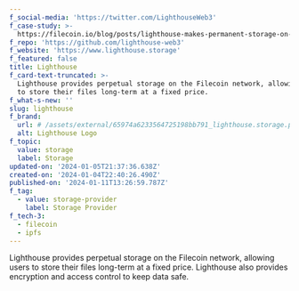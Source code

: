 ```yaml
---
f_social-media: 'https://twitter.com/LighthouseWeb3'
f_case-study: >-
  https://filecoin.io/blog/posts/lighthouse-makes-permanent-storage-on-filecoin-easy-and-affordable/
f_repo: 'https://github.com/lighthouse-web3'
f_website: 'https://www.lighthouse.storage'
f_featured: false
title: Lighthouse
f_card-text-truncated: >-
  Lighthouse provides perpetual storage on the Filecoin network, allowing users
  to store their files long-term at a fixed price.
f_what-s-new: ''
slug: lighthouse
f_brand:
  url: # /assets/external/65974a6233564725198bb791_lighthouse.storage.png
  alt: Lighthouse Logo
f_topic:
  value: storage
  label: Storage
updated-on: '2024-01-05T21:37:36.638Z'
created-on: '2024-01-04T22:40:26.490Z'
published-on: '2024-01-11T13:26:59.787Z'
f_tag:
  - value: storage-provider
    label: Storage Provider
f_tech-3:
  - filecoin
  - ipfs
---
```


Lighthouse provides perpetual storage on the Filecoin network, allowing users to store their files long-term at a fixed price. Lighthouse also provides encryption and access control to keep data safe.
